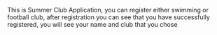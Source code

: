 This is Summer Club Application,
you can register either swimming or football club, after registration
you can see that you have successfully registered, you will see your name and club that you chose
